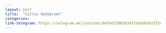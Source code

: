 ```yaml
---
layout: post
title:  "Citrix XenServer"
categories: 
link-telegram: https://telegram.me/joinchat/047dd738016341fabbdb541f55cd89a1
---
```



